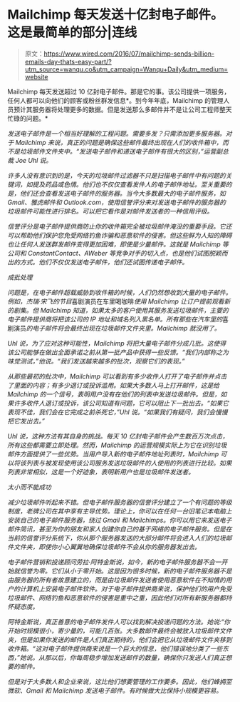 # Mailchimp 每天发送十亿封电子邮件。这是最简单的部分|连线

> 原文：<https://www.wired.com/2016/07/mailchimp-sends-billion-emails-day-thats-easy-part/?utm_source=wanqu.co&utm_campaign=Wanqu+Daily&utm_medium=website>

Mailchimp 每天发送超过 10 亿封电子邮件。那是它的事。该公司提供一项服务，任何人都可以向他们的顾客或粉丝群发信息*。到今年年底，Mailchimp 的管理人员预计其服务器将处理更多的数据。但是发送那么多邮件并不是让公司工程师整天忙碌的问题。*

*发送电子邮件是一个相当好理解的工程问题。需要多发？只需添加更多服务器。对于 Mailchimp 来说，真正的问题是确保这些邮件最终出现在人们的收件箱中，而不是垃圾邮件文件夹中。“发送电子邮件和递送电子邮件有很大的区别，”运营副总裁 Joe Uhl 说。*

*许多人没有意识到的是，今天的垃圾邮件过滤器不只是扫描电子邮件中有问题的关键词，如提及药品或色情。他们也不仅仅查看发件人的电子邮件地址。至关重要的是，他们还会查看发送电子邮件的服务器。当今大多数最大的电子邮件服务，如 Gmail、雅虎邮件和 Outlook.com，使用信誉评分来对发送电子邮件的服务器的垃圾邮件可能性进行排名。可以把它看作是对邮件发送者的一种信用评级。*

*信誉评分是电子邮件提供商防止你的收件箱完全被垃圾邮件淹没的重要手段。它还可以帮助他们保护您免受网络钓鱼诈骗和恶意软件的侵害。但这些鲜为人知的障碍也让任何人发送群发邮件变得更加困难，即使是少量邮件。这就是 Mailchimp 等公司和 ConstantContact、AWeber 等竞争对手的切入点，也是他们试图脱颖而出的方式。他们不仅仅发送电子邮件，他们还试图传递电子邮件。*

*成批处理*

*问题是，在电子邮件超载威胁到收件箱的时候，人们仍然想收到大量的电子邮件。例如，杰瑞·宋飞的节目*喜剧演员在车里喝咖啡*使用 Mailchimp 让订户提前观看新的剧集。但 Mailchimp 知道，如果太多的客户使用其服务发送垃圾邮件，主要的电子邮件提供商将把该公司的 IP 地址和域名列入黑名单。所有那些在汽车里的*喜剧演员*的电子邮件将会最终出现在垃圾邮件文件夹里。Mailchimp 就没用了。*

*Uhl 说，为了应对这种可能性，Mailchimp 将把大量电子邮件分成几批。这使得该公司能够在做出全面承诺之前从第一批产品中获得一些反馈。“我们内部称之为味觉测试，”他说。“我们发送越来越多的批次，观察它们的表现。”*

*从那些最初的批次中，Mailchimp 可以看到有多少收件人打开了电子邮件并点击了里面的内容；有多少退订或投诉滥用。如果大多数人马上打开邮件，这是给 Mailchimp 的一个信号，表明用户没有在他们的列表中发送垃圾邮件。但是，如果许多收件人退订或投诉，该公司知道有问题，它可以阻止下一批出去。“如果它表现不佳，我们会在它完成之前杀死它，”Uhl 说。“如果我们有疑问，我们会慢慢把它发出去。”*

*Uhl 说，这种方法有其自身的挑战。每天 10 亿封电子邮件会产生数百万次点击，所有这些都需要立即处理。然而，Mailchimp 的运营规模实际上为它在识别垃圾邮件方面提供了一些优势。当用户导入新的电子邮件地址列表时，Mailchimp 可以将该列表与被发现使用该公司服务发送垃圾邮件的人使用的列表进行比较。如果列表非常相似，这是一个好迹象，表明新用户也是垃圾邮件发送者。*

*太小而不能成功*

*减少垃圾邮件听起来不错。但电子邮件服务器的信誉评分建立了一个有问题的等级制度，老牌公司在其中享有主导优势。理论上，你可以在任何一台旧笔记本电脑上安装自己的电子邮件服务器，绕过 Gmail 和 Mailchimps。你可以用它来发送电子邮件简讯，甚至为你的朋友和家人创建你自己的基于网络的电子邮件服务。但是在当前的信誉评分系统下，你从那个服务器发送的大部分邮件将会进入人们的垃圾邮件文件夹，即使你小心翼翼地确保垃圾邮件不会从你的服务器发出去。*

*电子邮件营销和投递顾问劳拉·阿特金斯说，如今，新的电子邮件服务器不会一开始就信誉为零。它们从小于零开始。这是因为很多时候，新的电子邮件服务器不是由服务器的所有者故意建立的，而是由垃圾邮件发送者使用恶意软件在不知情的用户的计算机上安装电子邮件软件。对于电子邮件提供商来说，保护他们的用户免受垃圾邮件、网络钓鱼和恶意软件的侵害是重中之重，因此他们对所有新服务器都持怀疑态度。*

*阿特金斯说，真正善意的电子邮件发件人可以找到解决投递问题的方法。她说:“你开始时规模很小，寄少量的，可能几百张。大多数邮件最终会被放入垃圾邮件文件夹，但是如果你发送的邮件是人们真正期待的，他们会把它从垃圾邮件文件夹移到收件箱。“这对电子邮件提供商来说是一个巨大的信息，他们错误地分类了一些东西，”她说。从那以后，你每周稳步增加发送邮件的数量，确保你只发送人们真正想要的邮件。*

*但是对于大多数人和企业来说，这比他们想要管理的工作要多。因此，他们蜂拥至微软、Gmail 和 Mailchimp 发送电子邮件。有时候做大比保持小规模更容易。*